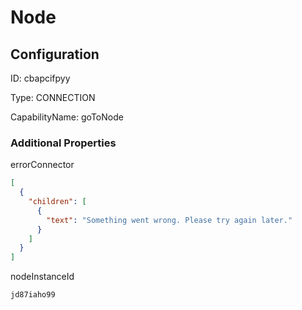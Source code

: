 # Node
## Configuration
ID:  cbapcifpyy

Type: CONNECTION 

CapabilityName: goToNode






### Additional Properties
errorConnector
```json 
[
  {
    "children": [
      {
        "text": "Something went wrong. Please try again later."
      }
    ]
  }
]
```


nodeInstanceId
```string 
jd87iaho99
```




